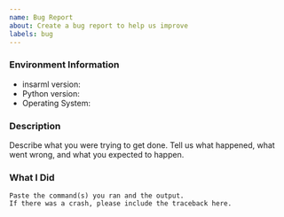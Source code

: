 ```yaml
---
name: Bug Report
about: Create a bug report to help us improve
labels: bug
---
```


<!-- Please search existing issues to avoid creating duplicates. -->

### Environment Information

-   insarml version:
-   Python version:
-   Operating System:

### Description

Describe what you were trying to get done.
Tell us what happened, what went wrong, and what you expected to happen.

### What I Did

```
Paste the command(s) you ran and the output.
If there was a crash, please include the traceback here.
```
